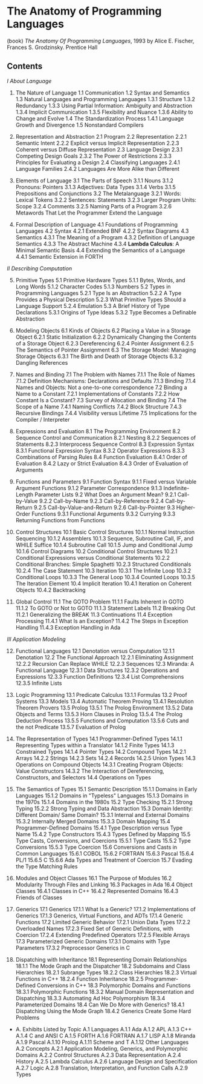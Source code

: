 # The Anatomy of Programming Languages

(book) *The Anatomy Of Programming Languages*, 1993
by Alice E. Fischer, Frances S. Grodzinsky. Prentice Hall

## Contents

*I About Language*

1. The Nature of Language
1.1 Communication
1.2 Syntax and Semantics
1.3 Natural Languages and Programming Languages
  1.3.1 Structure
  1.3.2 Redundancy
  1.3.3 Using Partial Information: Ambiguity and Abstraction
  1.3.4 Implicit Communication
  1.3.5 Flexibility and Nuance
  1.3.6 Ability to Change and Evolve
1.4 The Standardization Process
  1.4.1 Language Growth and Divergence
1.5 Nonstandard Compilers

2. Representation and Abstraction
2.1 Program
2.2 Representation
  2.2.1 Semantic Intent
  2.2.2 Explicit versus Implicit Representation
  2.2.3 Coherent versus Diffuse Representation
2.3 Language Design
  2.3.1 Competing Design Goals
  2.3.2 The Power of Restrictions
  2.3.3 Principles for Evaluating a Design
2.4 Classifying Languages
  2.4.1 Language Families
  2.4.2 Languages Are More Alike than Different

3. Elements of Language
3.1 The Parts of Speech
  3.1.1 Nouns
  3.1.2 Pronouns: Pointers
  3.1.3 Adjectives: Data Types
  3.1.4 Verbs
  3.1.5 Prepositions and Conjunctions
3.2 The Metalanguage
  3.2.1 Words: Lexical Tokens
  3.2.2 Sentences: Statements
  3.2.3 Larger Program Units: Scope
  3.2.4 Comments
  3.2.5 Naming Parts of a Program
  3.2.6 Metawords That Let the Programmer Extend the Language

4. Formal Description of Language
4.1 Foundations of Programming Languages
4.2 Syntax
  4.2.1 Extended BNF
  4.2.2 Syntax Diagrams
4.3 Semantics
  4.3.1 The Meaning of a Program
  4.3.2 Definition of Language Semantics
  4.3.3 The Abstract Machine
  4.3.4 **Lambda Calculus**: A Minimal Semantic Basis
4.4 Extending the Semantics of a Language
4.4.1 Semantic Extension in FORTH

*II Describing Computation*

5. Primitive Types
5.1 Primitive Hardware Types
  5.1.1 Bytes, Words, and Long Words
  5.1.2 Character Codes
  5.1.3 Numbers
5.2 Types in Programming Languages
  5.2.1 Type Is an Abstraction
  5.2.2 A Type Provides a Physical Description
  5.2.3 What Primitive Types Should a Language Support
  5.2.4 Emulation
5.3 A Brief History of Type Declarations
  5.3.1 Origins of Type Ideas
  5.3.2 Type Becomes a Definable Abstraction

6. Modeling Objects
6.1 Kinds of Objects
6.2 Placing a Value in a Storage Object
  6.2.1 Static Initialization
  6.2.2 Dynamically Changing the Contents of a Storage Object
  6.2.3 Dereferencing
  6.2.4 Pointer Assignment
  6.2.5 The Semantics of Pointer Assignment
6.3 The Storage Model: Managing Storage Objects
  6.3.1 The Birth and Death of Storage Objects
  6.3.2 Dangling References

7. Names and Binding
7.1 The Problem with Names
  7.1.1 The Role of Names
  7.1.2 Definition Mechanisms: Declarations and Defaults
  7.1.3 Binding
  7.1.4 Names and Objects: Not a one-to-one correspondence
7.2 Binding a Name to a Constant
  7.2.1 Implementations of Constants
  7.2.2 How Constant Is a Constant?
7.3 Survey of Allocation and Binding
7.4 The Scope of a Name
  7.4.1 Naming Conflicts
  7.4.2 Block Structure
  7.4.3 Recursive Bindings
  7.4.4 Visibility versus Lifetime
7.5 Implications for the Compiler / Interpreter

8. Expressions and Evaluation
8.1 The Programming Environment
8.2 Sequence Control and Communication
  8.2.1 Nesting
  8.2.2 Sequences of Statements
  8.2.3 Interprocess Sequence Control
8.3 Expression Syntax
  8.3.1 Functional Expression Syntax 
  8.3.2 Operator Expressions
  8.3.3 Combinations of Parsing Rules
8.4 Function Evaluation
  8.4.1 Order of Evaluation
  8.4.2 Lazy or Strict Evaluation
  8.4.3 Order of Evaluation of Arguments

9. Functions and Parameters
9.1 Function Syntax
  9.1.1 Fixed versus Variable Argument Functions
  9.1.2 Parameter Correspondence
  9.1.3 Indefinite-Length Parameter Lists
9.2 What Does an Argument Mean?
  9.2.1 Call-by-Value
  9.2.2 Call-by-Name
  9.2.3 Call-by-Reference
  9.2.4 Call-by-Return
  9.2.5 Call-by-Value-and-Return
  9.2.6 Call-by-Pointer
9.3 Higher-Order Functions
  9.3.1 Functional Arguments
  9.3.2 Currying
  9.3.3 Returning Functions from Functions

10. Control Structures
10.1 Basic Control Structures
  10.1.1 Normal Instruction Sequencing
  10.1.2 Assemblers
  10.1.3 Sequence, Subroutine Call, IF, and WHILE Suffice
  10.1.4 Subroutine Call
  10.1.5 Jump and Conditional Jump
  10.1.6 Control Diagrams
10.2 Conditional Control Structures
  10.2.1 Conditional Expressions versus Conditional Statements
  10.2.2 Conditional Branches: Simple Spaghetti
  10.2.3 Structured Conditionals
  10.2.4 The Case Statement
10.3 Iteration
  10.3.1 The Infinite Loop
  10.3.2 Conditional Loops
  10.3.3 The General Loop
  10.3.4 Counted Loops
  10.3.5 The Iteration Element
10.4 Implicit Iteration
  10.4.1 Iteration on Coherent Objects
  10.4.2 Backtracking

11. Global Control
11.1 The GOTO Problem
  11.1.1 Faults Inherent in GOTO
  11.1.2 To GOTO or Not to GOTO
  11.1.3 Statement Labels
11.2 Breaking Out
  11.2.1 Generalizing the BREAK
11.3 Continuations
11.4 Exception Processing
  11.4.1 What Is an Exception?
  11.4.2 The Steps in Exception Handling
  11.4.3 Exception Handling in Ada

*III Application Modeling*

12. Functional Languages
12.1 Denotation versus Computation
  12.1.1 Denotation
12.2 The Functional Approach
  12.2.1 Eliminating Assignment
  12.2.2 Recursion Can Replace WHILE
  12.2.3 Sequences
12.3 Miranda: A Functional Language
  12.3.1 Data Structures
  12.3.2 Operations and Expressions
  12.3.3 Function Definitions
  12.3.4 List Comprehensions
  12.3.5 Infinite Lists

13. Logic Programming
13.1 Predicate Calculus
  13.1.1 Formulas
13.2 Proof Systems
13.3 Models
13.4 Automatic Theorem Proving
  13.4.1 Resolution Theorem Provers
13.5 Prolog
  13.5.1 The Prolog Environment
  13.5.2 Data Objects and Terms
  13.5.3 Horn Clauses in Prolog
  13.5.4 The Prolog Deduction Process
  13.5.5 Functions and Computation
  13.5.6 Cuts and the not Predicate
  13.5.7 Evaluation of Prolog

14. The Representation of Types
14.1 Programmer-Defined Types
  14.1.1 Representing Types within a Translator
  14.1.2 Finite Types
  14.1.3 Constrained Types
  14.1.4 Pointer Types
14.2 Compound Types
  14.2.1 Arrays
  14.2.2 Strings
  14.2.3 Sets
  14.2.4 Records
  14.2.5 Union Types
14.3 Operations on Compound Objects
  14.3.1 Creating Program Objects: Value Constructors
  14.3.2 The Interaction of Dereferencing, Constructors, and Selectors
14.4 Operations on Types

15. The Semantics of Types
15.1 Semantic Description
  15.1.1 Domains in Early Languages
  15.1.2 Domains in "Typeless" Languages
  15.1.3 Domains in the 1970s
  15.1.4 Domains in the 1980s
15.2 Type Checking
  15.2.1 Strong Typing
  15.2.2 Strong Typing and Data Abstraction
15.3 Domain Identity: Different Domain/ Same Domain?
  15.3.1 Internal and External Domains
  15.3.2 Internally Merged Domains
  15.3.3 Domain Mapping
15.4 Programmer-Defined Domains
  15.4.1 Type Description versus Type Name
  15.4.2 Type Constructors
  15.4.3 Types Defined by Mapping
15.5 Type Casts, Conversions, and Coercions
  15.5.1 Type Casts
  15.5.2 Type Conversions
  15.5.3 Type Coercion
15.6 Conversions and Casts in Common Languages
  15.6.1 COBOL
  15.6.2 FORTRAN
  15.6.3 Pascal
  15.6.4 PL/1
  15.6.5 C
  15.6.6 Ada Types and Treatment of Coercion
15.7 Evading the Type Matching Rules

16. Modules and Object Classes
16.1 The Purpose of Modules
16.2 Modularity Through Files and Linking
16.3 Packages in Ada
16.4 Object Classes
  16.4.1 Classes in C++
  16.4.2 Represented Domains
  16.4.3 Friends of Classes

17. Generics
17.1 Generics
  17.1.1 What Is a Generic?
  17.1.2 Implementations of Generics
  17.1.3 Generics, Virtual Functions, and ADTs
  17.1.4 Generic Functions
17.2 Limited Generic Behavior
  17.2.1 Union Data Types
  17.2.2 Overloaded Names
  17.2.3 Fixed Set of Generic Definitions, with Coercion
  17.2.4 Extending Predefined Operators
  17.2.5 Flexible Arrays
17.3 Parameterized Generic Domains
  17.3.1 Domains with Type Parameters
  17.3.2 Preprocessor Generics in C

18. Dispatching with Inheritance
18.1 Representing Domain Relationships
  18.1.1 The Mode Graph and the Dispatcher
18.2 Subdomains and Class Hierarchies
  18.2.1 Subrange Types
  18.2.2 Class Hierarchies
  18.2.3 Virtual Functions in C++
  18.2.4 Function Inheritance
18.2.5 Programmer-Defined Conversions in C++
18.3 Polymorphic Domains and Functions
  18.3.1 Polymorphic Functions
  18.3.2 Manual Domain Representation and Dispatching
  18.3.3 Automating Ad Hoc Polymorphism
  18.3.4 Parameterized Domains
18.4 Can We Do More with Generics?
  18.4.1 Dispatching Using the Mode Graph
  18.4.2 Generics Create Some Hard Problems

* A. Exhibits Listed by Topic
  A.1 Languages
    A.1.1 Ada
    A.1.2 APL
    A.1.3 C++
    A.1.4 C and ANSI C
    A.1.5 FORTH
    A.1.6 FORTRAN
    A.1.7 LISP
    A.1.8 Miranda
    A.1.9 Pascal
    A.1.10 Prolog
    A.1.11 Scheme and T
    A.1.12 Other Languages
  A.2 Concepts
    A.2.1 Application Modeling, Generics, and Polymorphic Domains
    A.2.2 Control Structures
    A.2.3 Data Representation
    A.2.4 History
    A.2.5 Lambda Calculus
    A.2.6 Language Design and Specification
    A.2.7 Logic
    A.2.8 Translation, Interpretation, and Function Calls
    A.2.9 Types
